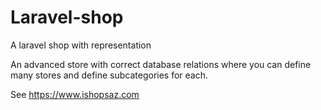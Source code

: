 # Laravel-shop
A laravel shop with representation

An advanced store with correct database relations where you can define many stores and define subcategories for each.

See https://www.ishopsaz.com

